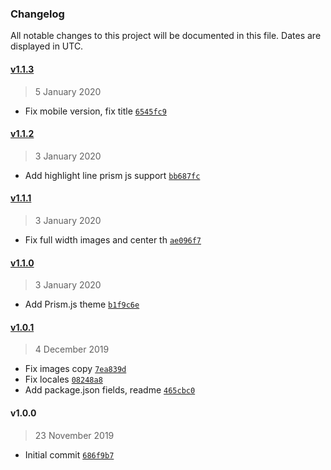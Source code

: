 ### Changelog

All notable changes to this project will be documented in this file. Dates are displayed in UTC.

#### [v1.1.3](https://github.com/Defite/gatsby-theme-defite/compare/v1.1.2...v1.1.3)

> 5 January 2020

- Fix mobile version, fix title [`6545fc9`](https://github.com/Defite/gatsby-theme-defite/commit/6545fc9832937ac7f8e9d47e3cfd83665d5f4fd8)

#### [v1.1.2](https://github.com/Defite/gatsby-theme-defite/compare/v1.1.1...v1.1.2)

> 3 January 2020

- Add highlight line prism js support [`bb687fc`](https://github.com/Defite/gatsby-theme-defite/commit/bb687fcda58dd857d0cac9f8087b6899ed73865e)

#### [v1.1.1](https://github.com/Defite/gatsby-theme-defite/compare/v1.1.0...v1.1.1)

> 3 January 2020

- Fix full width images and center th [`ae096f7`](https://github.com/Defite/gatsby-theme-defite/commit/ae096f7e5c5bf06478bab41a1098916a032a117a)

#### [v1.1.0](https://github.com/Defite/gatsby-theme-defite/compare/v1.0.1...v1.1.0)

> 3 January 2020

- Add Prism.js theme [`b1f9c6e`](https://github.com/Defite/gatsby-theme-defite/commit/b1f9c6e0c1b5607dd468f619b87bbcd96948af6f)

#### [v1.0.1](https://github.com/Defite/gatsby-theme-defite/compare/v1.0.0...v1.0.1)

> 4 December 2019

- Fix images copy [`7ea839d`](https://github.com/Defite/gatsby-theme-defite/commit/7ea839d3294c874286b81ddbfda78339bf1edd74)
- Fix locales [`08248a8`](https://github.com/Defite/gatsby-theme-defite/commit/08248a85c824fb2734e7d7a1a6ce2ea82d4d6c98)
- Add package.json fields, readme [`465cbc0`](https://github.com/Defite/gatsby-theme-defite/commit/465cbc0a06ff63ed5df60a2b494837bd84cd3955)

#### v1.0.0

> 23 November 2019

- Initial commit [`686f9b7`](https://github.com/Defite/gatsby-theme-defite/commit/686f9b7b94c92c3e1845562ad58861a3c3772350)
